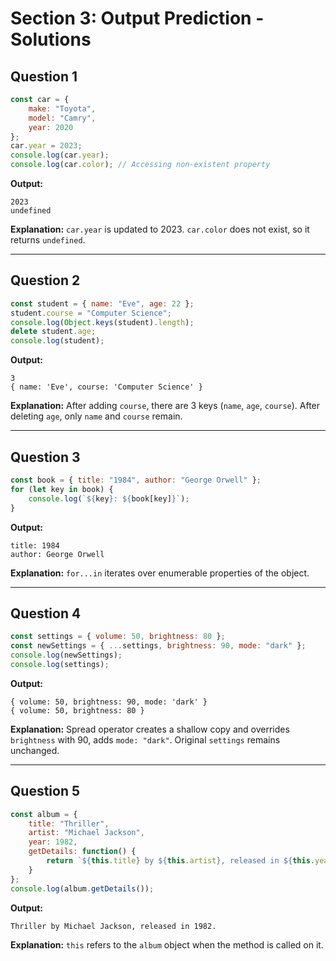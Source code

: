 # Section 3: Output Prediction - Solutions

## Question 1
```javascript
const car = {
    make: "Toyota",
    model: "Camry",
    year: 2020
};
car.year = 2023;
console.log(car.year);
console.log(car.color); // Accessing non-existent property
```

**Output:**
```
2023
undefined
```

**Explanation:** `car.year` is updated to 2023. `car.color` does not exist, so it returns `undefined`.

---

## Question 2
```javascript
const student = { name: "Eve", age: 22 };
student.course = "Computer Science";
console.log(Object.keys(student).length);
delete student.age;
console.log(student);
```

**Output:**
```
3
{ name: 'Eve', course: 'Computer Science' }
```

**Explanation:** After adding `course`, there are 3 keys (`name`, `age`, `course`). After deleting `age`, only `name` and `course` remain.

---

## Question 3
```javascript
const book = { title: "1984", author: "George Orwell" };
for (let key in book) {
    console.log(`${key}: ${book[key]}`);
}
```

**Output:**
```
title: 1984
author: George Orwell
```

**Explanation:** `for...in` iterates over enumerable properties of the object.

---

## Question 4
```javascript
const settings = { volume: 50, brightness: 80 };
const newSettings = { ...settings, brightness: 90, mode: "dark" };
console.log(newSettings);
console.log(settings);
```

**Output:**
```
{ volume: 50, brightness: 90, mode: 'dark' }
{ volume: 50, brightness: 80 }
```

**Explanation:** Spread operator creates a shallow copy and overrides `brightness` with 90, adds `mode: "dark"`. Original `settings` remains unchanged.

---

## Question 5
```javascript
const album = {
    title: "Thriller",
    artist: "Michael Jackson",
    year: 1982,
    getDetails: function() {
        return `${this.title} by ${this.artist}, released in ${this.year}.`;
    }
};
console.log(album.getDetails());
```

**Output:**
```
Thriller by Michael Jackson, released in 1982.
```

**Explanation:** `this` refers to the `album` object when the method is called on it. 